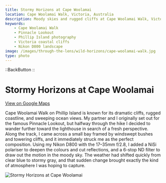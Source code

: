 ```yaml
---
title: Stormy Horizons at Cape Woolamai
location: Cape Woolamai Walk, Victoria, Australia
description: Moody skies and rugged cliffs at Cape Woolamai Walk, Victoria. A spontaneous detour led me to this dramatic coastal composition.
keywords:
    - Cape Woolamai Walk
    - Pinnacle Lookout
    - Phillip Island photography
    - Victoria coastal cliffs
    - Nikon D800 landscape
image: /images/through-the-lens/wild-horizons/cape-woolamai-walk.jpg
type: photo
---
```


::BackButton
::

# Stormy Horizons at Cape Woolamai

<a href="https://maps.app.goo.gl/w5WBMUfweQoSBYG66" target="_blank" rel="noopener noreferrer">View on Google Maps</a>

Cape Woolamai Walk on Phillip Island is known for its dramatic cliffs, rugged coastline, and sweeping ocean views. My partner and I originally set out for the famous Pinnacle Lookout, but halfway through the hike I decided to wander further toward the lighthouse in search of a fresh perspective. Along the track, I came across a small bay framed by windswept bushes and towering cliffs, and it immediately struck me as the perfect composition. Using my Nikon D800 with the 17–35mm f/2.8, I added a NiSi polariser to deepen the colours and cut reflections, and a 6-stop ND filter to draw out the motion in the moody sky. The weather had shifted quickly from clear blue to stormy gray, and that sudden change brought exactly the kind of atmosphere I was hoping to capture.

![Stormy Horizons at Cape Woolamai](/images/through-the-lens/wild-horizons/cape-woolamai-walk.jpg)

<div class="mb-8"></div>
